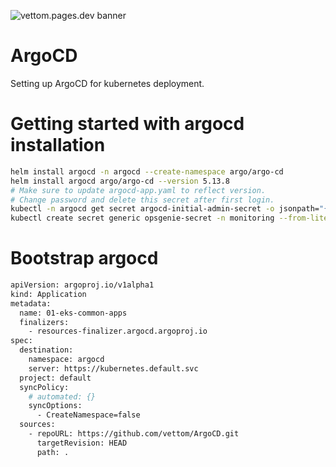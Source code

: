 ![vettom.pages.dev banner](https://vettom-images.s3.eu-west-1.amazonaws.com/logo/vettom-banner.jpg)
# ArgoCD
Setting up ArgoCD for kubernetes deployment.

# Getting started with argocd installation
```bash
helm install argocd -n argocd --create-namespace argo/argo-cd 
helm install argocd argo/argo-cd --version 5.13.8
# Make sure to update argocd-app.yaml to reflect version. 
# Change password and delete this secret after first login.
kubectl -n argocd get secret argocd-initial-admin-secret -o jsonpath="{.data.password}" | base64 -d
kubectl create secret generic opsgenie-secret -n monitoring --from-literal=opsgenie_api_key=239dc184
```

# Bootstrap argocd
```bash
apiVersion: argoproj.io/v1alpha1
kind: Application
metadata:
  name: 01-eks-common-apps
  finalizers:
    - resources-finalizer.argocd.argoproj.io
spec:
  destination:
    namespace: argocd
    server: https://kubernetes.default.svc
  project: default
  syncPolicy:
    # automated: {}
    syncOptions:
      - CreateNamespace=false
  sources:
    - repoURL: https://github.com/vettom/ArgoCD.git
      targetRevision: HEAD
      path: .
```
